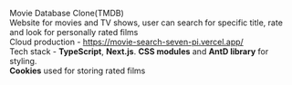Movie Database Clone(TMDB)  
Website for movies and TV shows, user can search for specific title, rate and look for personally rated films  
Cloud production - https://movie-search-seven-pi.vercel.app/  
Tech stack - **TypeScript**, **Next.js**. **CSS modules** and **AntD library** for styling.  
**Cookies** used for storing rated films